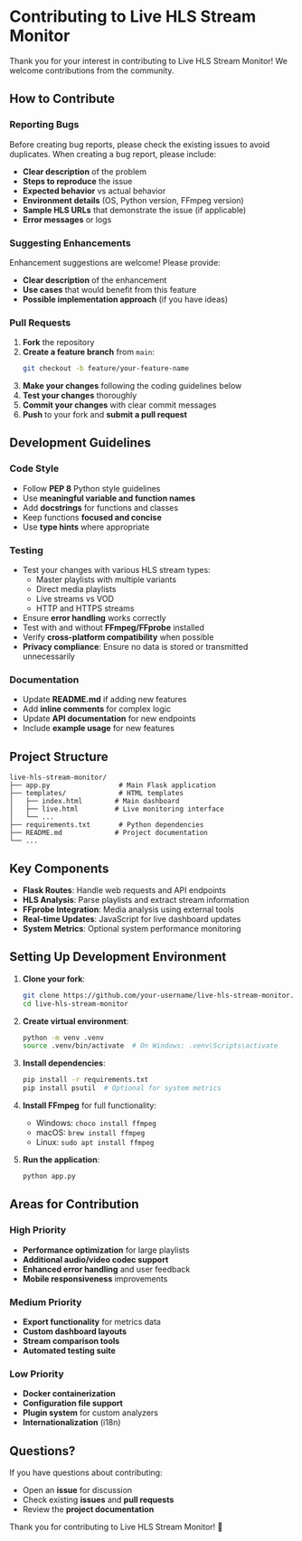 # Contributing to Live HLS Stream Monitor

Thank you for your interest in contributing to Live HLS Stream Monitor! We welcome contributions from the community.

## How to Contribute

### Reporting Bugs

Before creating bug reports, please check the existing issues to avoid duplicates. When creating a bug report, please include:

- **Clear description** of the problem
- **Steps to reproduce** the issue
- **Expected behavior** vs actual behavior
- **Environment details** (OS, Python version, FFmpeg version)
- **Sample HLS URLs** that demonstrate the issue (if applicable)
- **Error messages** or logs

### Suggesting Enhancements

Enhancement suggestions are welcome! Please provide:

- **Clear description** of the enhancement
- **Use cases** that would benefit from this feature
- **Possible implementation approach** (if you have ideas)

### Pull Requests

1. **Fork** the repository
2. **Create a feature branch** from `main`:
   ```bash
   git checkout -b feature/your-feature-name
   ```
3. **Make your changes** following the coding guidelines below
4. **Test your changes** thoroughly
5. **Commit your changes** with clear commit messages
6. **Push** to your fork and **submit a pull request**

## Development Guidelines

### Code Style

- Follow **PEP 8** Python style guidelines
- Use **meaningful variable and function names**
- Add **docstrings** for functions and classes
- Keep functions **focused and concise**
- Use **type hints** where appropriate

### Testing

- Test your changes with various HLS stream types:
  - Master playlists with multiple variants
  - Direct media playlists
  - Live streams vs VOD
  - HTTP and HTTPS streams
- Ensure **error handling** works correctly
- Test with and without **FFmpeg/FFprobe** installed
- Verify **cross-platform compatibility** when possible
- **Privacy compliance**: Ensure no data is stored or transmitted unnecessarily

### Documentation

- Update **README.md** if adding new features
- Add **inline comments** for complex logic
- Update **API documentation** for new endpoints
- Include **example usage** for new features

## Project Structure

```
live-hls-stream-monitor/
├── app.py                 # Main Flask application
├── templates/             # HTML templates
│   ├── index.html        # Main dashboard
│   ├── live.html         # Live monitoring interface
│   └── ...
├── requirements.txt       # Python dependencies
├── README.md             # Project documentation
└── ...
```

## Key Components

- **Flask Routes**: Handle web requests and API endpoints
- **HLS Analysis**: Parse playlists and extract stream information
- **FFprobe Integration**: Media analysis using external tools
- **Real-time Updates**: JavaScript for live dashboard updates
- **System Metrics**: Optional system performance monitoring

## Setting Up Development Environment

1. **Clone your fork**:
   ```bash
   git clone https://github.com/your-username/live-hls-stream-monitor.git
   cd live-hls-stream-monitor
   ```

2. **Create virtual environment**:
   ```bash
   python -m venv .venv
   source .venv/bin/activate  # On Windows: .venv\Scripts\activate
   ```

3. **Install dependencies**:
   ```bash
   pip install -r requirements.txt
   pip install psutil  # Optional for system metrics
   ```

4. **Install FFmpeg** for full functionality:
   - Windows: `choco install ffmpeg`
   - macOS: `brew install ffmpeg`
   - Linux: `sudo apt install ffmpeg`

5. **Run the application**:
   ```bash
   python app.py
   ```

## Areas for Contribution

### High Priority
- **Performance optimization** for large playlists
- **Additional audio/video codec support**
- **Enhanced error handling** and user feedback
- **Mobile responsiveness** improvements

### Medium Priority
- **Export functionality** for metrics data
- **Custom dashboard layouts**
- **Stream comparison tools**
- **Automated testing suite**

### Low Priority
- **Docker containerization**
- **Configuration file support**
- **Plugin system** for custom analyzers
- **Internationalization** (i18n)

## Questions?

If you have questions about contributing:
- Open an **issue** for discussion
- Check existing **issues** and **pull requests**
- Review the **project documentation**

Thank you for contributing to Live HLS Stream Monitor! 🎉
